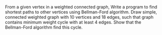 From a given vertex in a weighted connected graph, Write a program to find shortest paths to other vertices using Bellman-Ford algorithm. Draw simple, connected weighted graph with 10 vertices and 18 edges, such that graph contains minimum weight cycle with at least 4 edges. Show that the Bellman-Ford algorithm find this cycle.